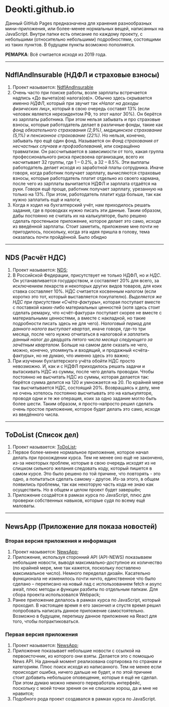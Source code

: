 # Deokti.github.io

Данный GitHub Pages предназначена для хранения разнообразных мини-приложения, или более-менее нормальных вещей, написанных на JavaScript. Внутри папки есть описание по каждому проекту, с небольшими (относительно небольшими) подробностями, состоящими из таких пунктов. В будущем пункты возможно пополнятся. 

<strong>РЕМАРКА</strong>: Всё считается исходя из 2019 года. 

<hr>

<h2>NdflAndInsurable (НДФЛ и страховые взносы)</h2>
<ol>
    <li>Проект называется: <a href="https://deokti.github.io/JavaScript/VanillaJS/NdflAndInsurable/" target="_blank">NdflAndInsurable</a></li>
    <li>Очень часто при поиске работы, возле зарплаты встречается надпись «До вычета(ов) налога(ов)». Обычно здесь скрывается именно <i>НДФЛ</i>, который при звучит так <i>«Налог на доходы физических лиц»</i>, который в свою очередь составят 13% (если человек является нерезидентом РФ, то этот налог 30%). Он берётся из зарплаты работника. При этом нельзя забывать и про страховые взносы, которые работодатель делает в различные фонды, такие как <i>фонд обязательного страхования (2,9%)</i>, <i>медицинское страхование (5,1%)</i> и <i>пенсионное страхование (22%)</i>. Но нельзя, конечно, забывать про ещё один фонд. Называется он <i>Фонд страхования от несчастных случаев и профзаболеваний</i>, или сокращённо травматизм. Он рассчитывается в зависимости от того, какая группа профессионального риска присвоена организации, всего их насчитывает 32 группы, где 1 – 0.2%, а 32 – 8.5%. Эти выплаты работодатель делает исходя из заработной платы сотрудника. Иначе говоря, когда работник получает зарплату, вычисляются страховые взносы, которые работодатель платит отдельно из своего кармана, после чего из зарплаты вычитается НДФЛ и зарплата отдаётся на руки. Говоря ещё проще, работник получает зарплату, урезанную на только на 13%. При этом, работодатель платит куда больше, так как нужно заплатить ещё и налоги;</li>
    <li>Когда я ходил на бухгалтерский учёт, нам приходилось решать задания, где в проводках нужно писать эти данные. Таким образом, дабы постоянно не считать их на калькуляторе, было решено сделать простенькое приложение, которое делает это само, исходя из введённой зарплаты. Стоит заметить, приложение мне почти не пригодилось, поскольку, когда эта идея пришла в голову, тема оказалась почти  пройдённой. Было обидно</li>
</ol>

<hr>

<h2>NDS (Расчёт НДС)</h2>

<ol>
  <li>Проект называется: <a href="https://deokti.github.io/JavaScript/VanillaJS/NDS/" target="_blank">NDS</a>;</li>
  <li>В Российской Федерации, присутствует не только НДФЛ, но и <i>НДС</i>. Он устанавливается государством, и составляет 20% для всего, за исключением лекарств и некоторых других видов товаров, для коих ставка составляет 10%. НДС считается косвенным налогом (если коротко это тот, который выставляется покупателю). <i>Выделяется же НДС при присутствии «Счёта-фактуры»</i>, которая поступает вместе с поставкой каких-либо материальных ценностей (хотя здесь стоит сделать ремарку, что «счёт-фактура» поступает скорее не вместе с материальными ценностями, а вместе с накладной, но такие подробности писать здесь не для чего). <i>Налоговый период для данного налога выступает квартал</i>, иначе говоря, где-то три месяца, после чего нужно отчитаться в налоговой и <i>заплатить данный налог до двадцать пятого числа месяца следующего за зачётным кварталом</i>. Больше на самом деле сказать не чего, можно, конечно, упомянуть и входящий, и продажный «счёта-фактуры», но не думаю, что именно здесь это важно;</li>
  <li>При изучении бухгалтерского учёта обойти НДС просто невозможно. И, как и с НДФЛ приходилось решать задачи и вытаскивать НДС из суммы, после чего делать проводки. Чтобы постоянно не высчитать НДС из суммы, которая делается так: берётся сумма делится на 120 и умножается на 20. По крайней мере так высчитывается НДС, состоящий 20%. Возвращаясь к делу, мне не очень хотелось постоянно высчитывать это на калькуляторе, проводя одни и те же операция, коих за одно задание могло быть более шести. Таким образом, я просто-напросто решил сделать очень простое приложение, которое будет делать это само, исходя из введённого числа.</li>
</ol>  

<hr>

<h2>ToDoList (Список дел)</h2>

<ol>
  <li>Проект называется: <a href="https://deokti.github.io/JavaScript/VanillaJS/ToDoList/" target="_black">ToDoList</a>;</li>
  <li>Первое более-менее нормальное приложение, которое начал делать при прохождении курса. Тем не менее оно ещё не закончено, из-за некоторых проблем, которые в свою очередь исходят из не слишком сильного желания следовать коду, который пишется в самом курсе. Это было решено по той причине, что повторять - это одно, а попытаться сделать самому - другое. Из-за этого, в общем появились проблемы, так как некоторую часть кода не знаю как осуществить. Но в общем и целом проект будет завершён; </li>
  <li>Приложение создаётся в рамках курса по JavaScript, плюс для проверки собственных навыков, которые судя по всему ещё маловаты.</li>
</ol>  

<hr>

<h2>NewsApp (Приложение для показа новостей)</h2>

<h3>Вторая версия приложения и информация</h3>
<ol>
   <li>Проект называется: <a href="https://deokti.github.io/JavaScript/VanillaJS/NewsApp/" target="_black">NewsApp</a>;</li>
   <li>Приложение, используя сторонний API (API-NEWS) показываем небольшие новости, выводя максимально-доступное их количество (по крайней мере, мне так кажется, поскольку поставлено максимальное число). Немного переделал дизайн. Касательно функционала не изменилось почти ничто, единственное что было сделано – переписано на новый лад с использованием fetch и async await, плюс методы и функции разбиты по отдельным папкам. Для сбора проекта использовался Webpack; </li>
   <li>Ранее приложение делалось в рамках курса по JavaScript, который проходил. В настоящее время я его закончил и спустя время решил попробовать написать данное приложение самостоятельно. Возможно в будущем, перепишу данное приложение на React для того, чтобы попрактиковаться.</li>
</ol>

<h3>Первая версия приложения</h3>
<ol>
  <li>Проект называется: <a href="https://deokti.github.io/JavaScript/VanillaJS/NewsApp/" target="_black">NewsApp</a>;</li>
  <li>Приложение показывает небольшие новости с ссылкой на первоисточник, из которого они взяты. Делается это с помощью News API. На данный момент реализована сортировка по странам и категориям. Плюс поиск исходя из написанного. Тем не менее если происходит ошибка, ничего дальше не будет, и по этой причине стоит добавить небольшое оповещение, которые я ещё не сделал. При этом думаю можно немного переработать интерфейс, поскольку с моей точки зрения он не слишком хорош, да и мне не нравится; </li>
  <li>Подобного рода проект создавался в рамках курса по JavaScript.</li>
</ol>  




